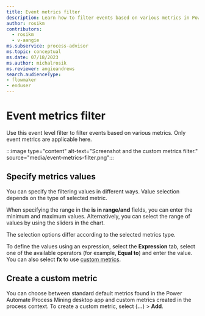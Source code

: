 ```yaml
---
title: Event metrics filter
description: Learn how to filter events based on various metrics in Power Automate Process Mining.
author: rosikm
contributors:
  - rosikm
  - v-aangie
ms.subservice: process-advisor
ms.topic: conceptual
ms.date: 07/18/2023
ms.author: michalrosik
ms.reviewer: angieandrews
search.audienceType:
- flowmaker
- enduser
---
```


# Event metrics filter

Use this event level filter to filter events based on various metrics. Only event metrics are applicable here.

:::image type="content" alt-text="Screenshot and the custom metrics filter." source="media/event-metrics-filter.png":::

## Specify metrics values

You can specify the filtering values in different ways. Value selection depends on the type of selected metric.

When specifying the range in the **is in range/and** fields, you can enter the minimum and maximum values. Alternatively, you can select the range of values by using the sliders in the chart.

The selection options differ according to the selected metrics type.

To define the values using an expression, select the **Expression** tab, select one of the available operators (for example, **Equal to**) and enter the value. You can also select **fx** to use [custom metrics](custom-metrics.md).

## Create a custom metric

You can choose between standard default metrics found in the Power Automate Process Mining desktop app and custom metrics created in the process context. To create a custom metric, select (**...**) > **Add**.
